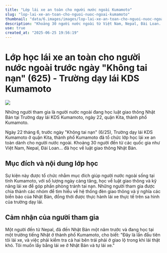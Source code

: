 ```yaml
---
title: "Lớp lái xe an toàn cho người nước ngoài Kumamoto"
slug: "lop-lai-xe-an-toan-cho-nguoi-nuoc-ngoai-kumamoto"
thumbnail: "data/6.images/images/lop-lai-xe-an-toan-cho-nguoi-nuoc-ngoai-kumamoto.webp"
description: "Khoảng 30 người nước ngoài từ Việt Nam, Nepal, Đài Loan... đã tham gia lớp học lái xe an toàn tại Trường dạy lái KDS Kumamoto để học luật giao thông Nhật Bản và phòng tránh tai nạn."
use: true
created_at: "2025-06-25 19:56:19"
---
```


# Lớp học lái xe an toàn cho người nước ngoài trước ngày "Không tai nạn" (625) - Trường dạy lái KDS Kumamoto

![](/images/20250625-00000004-kumanichi-000-1-view.webp)

Những người tham gia là người nước ngoài đang học luật giao thông Nhật Bản tại Trường dạy lái KDS Kumamoto, ngày 22, quận Kita, thành phố Kumamoto.

Ngày 22 tháng 6, trước ngày "Không tai nạn" (6/25), Trường dạy lái KDS Kumamoto ở quận Kita, thành phố Kumamoto đã tổ chức lớp học lái xe an toàn dành cho người nước ngoài. Khoảng 30 người đến từ các quốc gia như Việt Nam, Nepal, Đài Loan... đã học về luật giao thông Nhật Bản.

## Mục đích và nội dung lớp học

Sự kiện này được tổ chức nhằm mục đích giúp người nước ngoài sống tại tỉnh Kumamoto, với số lượng ngày càng tăng, học về luật giao thông và kỹ năng lái xe để góp phần phòng tránh tai nạn. Những người tham gia được chia thành các nhóm để tìm hiểu về hệ thống đèn giao thông và ý nghĩa các biển báo của Nhật Bản, đồng thời được thực hành lái xe thực tế trên sa hình của trường dạy lái.

## Cảm nhận của người tham gia

Một người đến từ Nepal, đã đến Nhật Bản một năm trước và đang học tại một trường tiếng Nhật ở thành phố Kumamoto, cho biết: "Đây là lần đầu tiên tôi lái xe, và việc phải kiểm tra cả hai bên trái phải ở giao lộ trong khi lái thật khó. Tôi muốn lấy bằng lái xe ở Nhật Bản và tự lái xe."